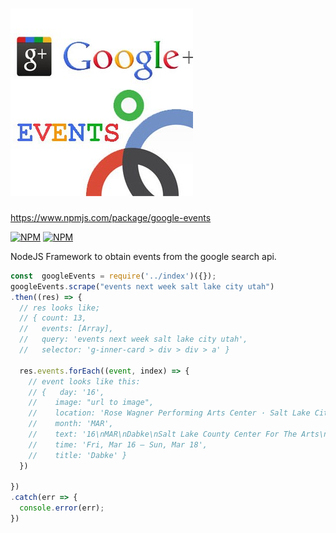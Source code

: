 <h1><img src="https://raw.githubusercontent.com/jspenc72/google-events/master/ge.jpg"/>
</h1>


https://www.npmjs.com/package/google-events

[![NPM](https://nodei.co/npm/google-events.png?downloads=true&downloadRank=true&stars=true)](https://nodei.co/npm/google-events/)
[![NPM](https://nodei.co/npm-dl/google-events.png?months=3&height=3)](https://nodei.co/npm/google-events/)



NodeJS Framework to obtain events from the google search api.




```js
const  googleEvents = require('../index')({});
googleEvents.scrape("events next week salt lake city utah")
.then((res) => {
  // res looks like;
  // { count: 13,
  //   events: [Array],
  //   query: 'events next week salt lake city utah',
  //   selector: 'g-inner-card > div > div > a' }

  res.events.forEach((event, index) => {
    // event looks like this:
    // {   day: '16',
    //    image: "url to image",
    //    location: 'Rose Wagner Performing Arts Center · Salt Lake City, UT',
    //    month: 'MAR',
    //    text: '16\nMAR\nDabke\nSalt Lake County Center For The Arts\nFri, Mar 16 – Sun, Mar 18\nRose Wagner Performing Arts Center · Salt Lake City, UT\n\n',
    //    time: 'Fri, Mar 16 – Sun, Mar 18',
    //    title: 'Dabke' }
  })

})
.catch(err => {
  console.error(err);
})

```
